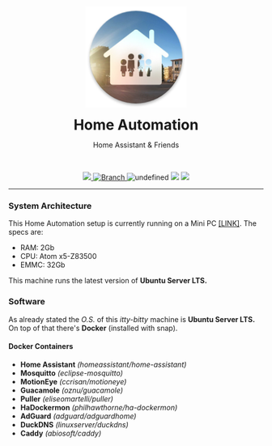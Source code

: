 <p align="center">
	<img src="supporting_files/icon.png" width="200">
	<h1 align=center style="margin: 0;">Home Automation</h1>
	<p align=center>Home Assistant & Friends</p>
	<br>
	<p align=center>
		<a href="https://travis-ci.org/eliseomartelli/ParentsHomeAutomation">
			<img src="https://travis-ci.org/eliseomartelli/ParentsHomeAutomation.svg?branch=master"/>
		</a>
		<a href="https://github.com/eliseomartelli/ParentsHomeAutomation/tree/master">
			<img src="https://img.shields.io/badge/Branch-master-green.svg?longCache=true"
				alt="Branch">
		</a>
		<img alt="undefined" src="https://img.shields.io/github/license/eliseomartelli/ParentsHomeAutomation.svg">
		<img src="https://img.shields.io/badge/haversion-0.99.1-blue.svg">
		<img src="https://img.shields.io/badge/automations-16-purple.svg">
	</p>
</p>  

---

### System Architecture

This Home Automation setup is currently running on a Mini PC [[LINK]](https://amzn.to/2MLfRn9).
The specs are:
- RAM: 2Gb
- CPU: Atom x5-Z83500
- EMMC: 32Gb  

This machine runs the latest version of **Ubuntu Server LTS.**

### Software
As already stated the *O.S.* of this *itty-bitty* machine is **Ubuntu Server LTS.**
On top of that there's **Docker** (installed with snap).
#### Docker Containers
- **Home Assistant**
*(homeassistant/home-assistant)*
- **Mosquitto** 
*(eclipse-mosquitto)*
- **MotionEye** 
*(ccrisan/motioneye)*
- **Guacamole** 
*(oznu/guacamole)*
- **Puller** 
*(eliseomartelli/puller)*
- **HaDockermon** 
*(philhawthorne/ha-dockermon)*
- **AdGuard** 
*(adguard/adguardhome)*
- **DuckDNS** 
*(linuxserver/duckdns)*
- **Caddy** 
*(abiosoft/caddy)*
